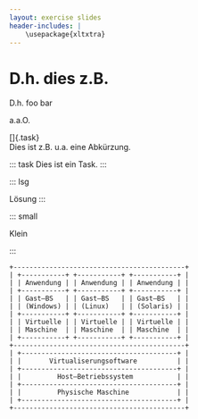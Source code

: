 ```yaml
---
layout: exercise slides
header-includes: |
    \usepackage{xltxtra}
---
```


# D.h. dies z.B.

D.h. foo bar

a.a.O.

[]{.task}  
Dies ist z.B. u.a. eine Abkürzung.

::: task
Dies ist ein Task.
:::

::: lsg

Lösung
:::

::: small

Klein

:::


``` {.ditaa .svg .T}
+-------------------------------------------+
| +-----------+ +-----------+ +-----------+ |
| | Anwendung | | Anwendung | | Anwendung | |
| +-----------+ +-----------+ +-----------+ |
| | Gast–BS   | | Gast–BS   | | Gast–BS   | |
| | (Windows) | | (Linux)   | | (Solaris) | |
| +-----------+ +-----------+ +-----------+ |
| | Virtuelle | | Virtuelle | | Virtuelle | |
| | Maschine  | | Maschine  | | Maschine  | |
| +-----------+ +-----------+ +-----------+ |
+-------------------------------------------+
| +---------------------------------------+ |
| |       Virtualiserungsoftware          | |
| +---------------------------------------+ |
| |         Host–Betriebssystem           | |
| +---------------------------------------+ |
| |         Physische Maschine            | |
| +---------------------------------------+ |
+-------------------------------------------+
```

